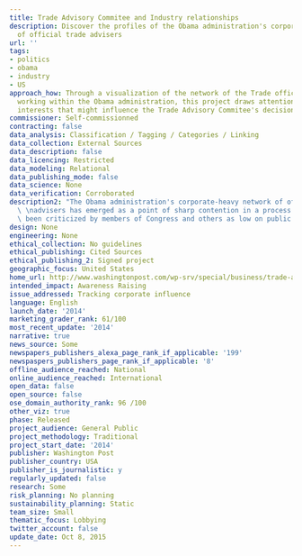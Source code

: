 ```yaml
---
title: Trade Advisory Commitee and Industry relationships
description: Discover the profiles of the Obama administration's corporate-heavy network
  of official trade advisers
url: ''
tags:
- politics
- obama
- industry
- US
approach_how: Through a visualization of the network of the Trade office advisers
  working within the Obama administration, this project draws attention on the corporate
  interests that might influence the Trade Advisory Commitee's decisions and orientations.
commissioner: Self-commissionned
contracting: false
data_analysis: Classification / Tagging / Categories / Linking
data_collection: External Sources
data_description: false
data_licencing: Restricted
data_modeling: Relational
data_publishing_mode: false
data_science: None
data_verification: Corroborated
description2: "The Obama administration's corporate-heavy network of official trade\
  \ \nadvisers has emerged as a point of sharp contention in a process that \nhas\
  \ been criticized by members of Congress and others as low on public \ntransparency."
design: None
engineering: None
ethical_collection: No guidelines
ethical_publishing: Cited Sources
ethical_publishing_2: Signed project
geographic_focus: United States
home_url: http://www.washingtonpost.com/wp-srv/special/business/trade-advisory-committees/
intended_impact: Awareness Raising
issue_addressed: Tracking corporate influence
language: English
launch_date: '2014'
marketing_grader_rank: 61/100
most_recent_update: '2014'
narrative: true
news_source: Some
newspapers_publishers_alexa_page_rank_if_applicable: '199'
newspaspers_publishers_page_rank_if_applicable: '8'
offline_audience_reached: National
online_audience_reached: International
open_data: false
open_source: false
ose_domain_authority_rank: 96 /100
other_viz: true
phase: Released
project_audience: General Public
project_methodology: Traditional
project_start_date: '2014'
publisher: Washington Post
publisher_country: USA
publisher_is_journalistic: y
regularly_updated: false
research: Some
risk_planning: No planning
sustainability_planning: Static
team_size: Small
thematic_focus: Lobbying
twitter_account: false
update_date: Oct 8, 2015
---
```


